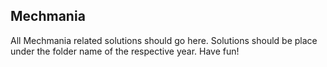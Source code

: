Mechmania
---------

All Mechmania related solutions should go here. Solutions should be place under the folder name of the respective year. Have fun!
